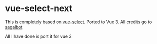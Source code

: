 # vue-select-next

This is completely based on [vue-select](https://github.com/sagalbot/vue-select). Ported to Vue 3. All credits go to [sagalbot](https://github.com/sagalbot)

All I have done is port it for vue 3
